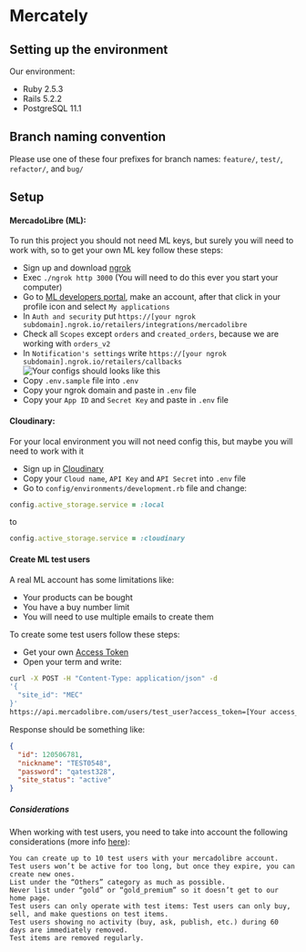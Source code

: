 # Mercately

## Setting up the environment

Our environment:
* Ruby 2.5.3
* Rails 5.2.2
* PostgreSQL 11.1

## Branch naming convention
Please use one of these four prefixes for branch names: `feature/`, `test/`, `refactor/`, and `bug/`

## Setup

#### MercadoLibre (ML):
To run this project you should not need ML keys, but surely you will need to work with, so to get your own ML key follow these steps:
- Sign up and download [ngrok](https://ngrok.com/download)
- Exec `./ngrok http 3000` (You will need to do this ever you start your computer)
- Go to [ML developers portal](https://developers.mercadolibre.com.ec/), make an account, after that click in your profile icon and select `My applications`
- In `Auth and security` put `https://[your ngrok subdomain].ngrok.io/retailers/integrations/mercadolibre`
- Check all `Scopes` except `orders` and `created_orders`, because we are working with `orders_v2`
- In `Notification's settings` write `https://[your ngrok subdomain].ngrok.io/retailers/callbacks`
![Your configs should looks like this](https://i.imgur.com/gbFD0v9.png)
- Copy `.env.sample` file into `.env`
- Copy your ngrok domain and paste in `.env` file
- Copy your `App ID` and `Secret Key` and paste in `.env` file

#### Cloudinary:
For your local environment you will not need config this, but maybe you will need to work with it
- Sign up in [Cloudinary](https://cloudinary.com)
- Copy your `Cloud name`, `API Key` and `API Secret` into `.env` file
- Go to `config/environments/development.rb` file and change:
```ruby
config.active_storage.service = :local
```
to
```ruby
config.active_storage.service = :cloudinary
```

#### Create ML test users
A real ML account has some limitations like:
- Your products can be bought
- You have a buy number limit
- You will need to use multiple emails to create them

To create some test users follow these steps:
- Get your own [Access Token](https://developers.mercadolibre.com.ec/en_us/authentication-and-authorization#token)
- Open your term and write:
```sh
curl -X POST -H "Content-Type: application/json" -d
'{
  "site_id": "MEC"
}'
https://api.mercadolibre.com/users/test_user?access_token=[Your access_token]
```
Response should be something like:
```json
{
  "id": 120506781,
  "nickname": "TEST0548",
  "password": "qatest328",
  "site_status": "active"
}
```

##### Considerations
When working with test users, you need to take into account the following considerations (more info [here](https://developers.mercadolibre.com.ec/en_us/start-testing)):

    You can create up to 10 test users with your mercadolibre account.
    Test users won’t be active for too long, but once they expire, you can create new ones.
    List under the “Others” category as much as possible.
    Never list under “gold” or “gold_premium” so it doesn’t get to our home page.
    Test users can only operate with test items: Test users can only buy, sell, and make questions on test items.
    Test users showing no activity (buy, ask, publish, etc.) during 60 days are immediately removed.
    Test items are removed regularly.

